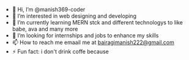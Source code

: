 - 👋 Hi, I’m @manish369-coder
- 👀 I’m interested in web designing and developing
- 🌱 I’m currently learning MERN stck and different technologys to like babe, ava and many more
- 💞️ I’m looking for internships and jobs to enhance my skills
- 📫 How to reach me emaail me at bairagimanish222@gmail.com
- ⚡ Fun fact: i don't drink coffe because 

<!---
manish369-coder/manish369-coder is a ✨ special ✨ repository because its `README.md` (this file) appears on your GitHub profile.
You can click the Preview link to take a look at your changes.
--->
